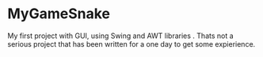 # MyGameSnake
My first project with GUI, using Swing and AWT libraries . Thats not a serious project that has been written for a one day to get some expierience.
